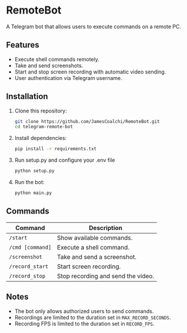 # RemoteBot
A Telegram bot that allows users to execute commands on a remote PC.

## Features
- Execute shell commands remotely.
- Take and send screenshots.
- Start and stop screen recording with automatic video sending.
- User authentication via Telegram username.

## Installation
1. Clone this repository:
   ```sh
   git clone https://github.com/JamesCoalchi/RemoteBot.git
   cd telegram-remote-bot
   ```
2. Install dependencies:
   ```sh
   pip install -r requirements.txt
   ```
3. Run setup.py and configure your .env file
   ```sh
   python setup.py
   ```
4. Run the bot:
   ```sh
   python main.py
   ```

## Commands
| Command          | Description |
|-----------------|-------------|
| `/start`        | Show available commands. |
| `/cmd [command]` | Execute a shell command. |
| `/screenshot`   | Take and send a screenshot. |
| `/record_start` | Start screen recording. |
| `/record_stop`  | Stop recording and send the video. |

## Notes
- The bot only allows authorized users to send commands.
- Recordings are limited to the duration set in `MAX_RECORD_SECONDS`.
- Recording FPS is limited to the duration set in `RECORD_FPS`.

